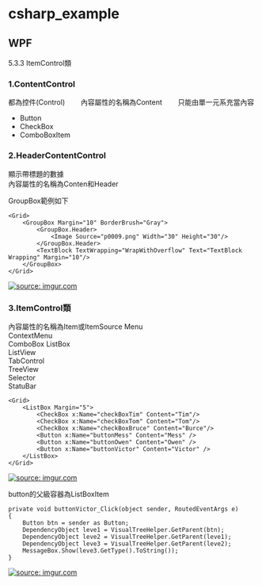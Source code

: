 # csharp_example


## WPF

5.3.3 ItemControl類

### 1.ContentControl

都為控件(Control)　　
內容屬性的名稱為Content　　
只能由單一元系充當內容　　

- Button
- CheckBox
- ComboBoxItem


### 2.HeaderContentControl

顯示帶標題的數據  
內容屬性的名稱為Conten和Header  

GroupBox範例如下　　
```
<Grid>
    <GroupBox Margin="10" BorderBrush="Gray">
        <GroupBox.Header>
            <Image Source="p0009.png" Width="30" Height="30"/>
        </GroupBox.Header>
        <TextBlock TextWrapping="WrapWithOverflow" Text="TextBlock Wrapping" Margin="10"/>
    </GroupBox>
</Grid>
``` 

<a href="https://imgur.com/e7jKFYB"><img src="https://i.imgur.com/e7jKFYB.png" title="source: imgur.com" /></a>


### 3.ItemControl類

內容屬性的名稱為Item或ItemSource
Menu  
ContextMenu  
ComboBox
ListBox  
ListView  
TabControl    
TreeView   
Selector  
StatuBar  

```
<Grid>
    <ListBox Margin="5">
        <CheckBox x:Name="checkBoxTim" Content="Tim"/>
        <CheckBox x:Name="checkBoxTom" Content="Tom"/>
        <CheckBox x:Name="checkBoxBruce" Content="Burce"/>
        <Button x:Name="buttonMess" Content="Mess" />
        <Button x:Name="buttonOwen" Content="Owen" />
        <Button x:Name="buttonVictor" Content="Victor" />
    </ListBox>
</Grid>
```

<a href="https://imgur.com/FhtTwQv"><img src="https://i.imgur.com/FhtTwQv.png" title="source: imgur.com" /></a>


button的父級容器為ListBoxItem
```
private void buttonVictor_Click(object sender, RoutedEventArgs e)
{
    Button btn = sender as Button;
    DependencyObject leve1 = VisualTreeHelper.GetParent(btn);
    DependencyObject leve2 = VisualTreeHelper.GetParent(leve1);
    DependencyObject leve3 = VisualTreeHelper.GetParent(leve2);
    MessageBox.Show(leve3.GetType().ToString());
}
```
<a href="https://imgur.com/f5I1sck"><img src="https://i.imgur.com/f5I1sck.png" title="source: imgur.com" /></a>